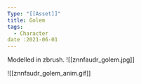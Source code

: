 ```yaml
---
Type: "[[Asset]]"
title: Golem
tags:
  - Character
date :2021-06-01
---
```




Modelled in zbrush.
![[znnfaudr_golem.jpg]]

![[znnfaudr_golem_anim.gif]]